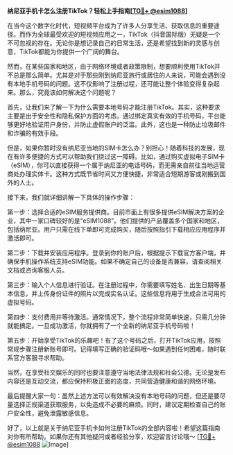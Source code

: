 **纳尼亚手机卡怎么注册TikTok？轻松上手指南[[TG💪+ @esim1088](https://t.me/s/esim1088)]**

在当今这个数字化时代，短视频平台成为了许多人分享生活、获取信息的重要途径。而作为全球最受欢迎的短视频应用之一，TikTok（抖音国际版）无疑是一个不可忽视的存在。无论你是想记录自己的日常生活，还是希望找到新的灵感与创意，TikTok都能为你提供一个广阔的舞台。

然而，在某些国家和地区，由于网络环境或者政策限制，想要顺利使用TikTok并不总是那么简单。尤其是对于那些刚到纳尼亚旅行或居住的人来说，可能会遇到没有本地手机号码的问题。这不仅影响了注册过程，还可能让整个体验变得复杂起来。那么，究竟该如何解决这个问题呢？

首先，让我们来了解一下为什么需要本地号码才能注册TikTok。其实，这种要求主要是出于安全性和隐私保护方面的考虑。通过绑定真实有效的手机号码，平台能够更好地验证用户身份，并防止虚假账户的泛滥。此外，这也是一种防止垃圾邮件和诈骗的有效手段。

但是，如果你暂时没有纳尼亚当地的SIM卡怎么办？别担心！随着科技的发展，现在有许多便捷的方式可以帮助我们绕过这一障碍。比如，通过购买虚拟电子SIM卡（eSIM），你可以直接获得一个属于纳尼亚的电话号码，而无需亲自前往当地运营商处办理实体卡。这种方式既节省时间又方便快捷，非常适合短期游客或刚搬到国外的人士。

接下来，我们就详细讲解一下具体的操作步骤：

第一步：选择合适的eSIM服务提供商。目前市面上有很多提供eSIM解决方案的企业，其中一家口碑较好的是“eSIM1088”。他们提供的产品覆盖多个国家和地区，包括纳尼亚。用户只需在线下单即可完成购买，随后按照指引下载相应应用程序并激活即可。

第二步：下载并安装应用程序。登录到你的账户后，根据提示下载官方客户端，并确保手机操作系统支持eSIM功能。如果不确定自己的设备是否兼容，请查阅相关文档或咨询客服人员。

第三步：输入个人信息进行验证。在注册过程中，你需要填写姓名、出生日期等基本信息，并上传身份证件的照片以完成实名认证。这些信息将用于生成合法可用的虚拟号码。

第四步：支付费用并等待激活。通常情况下，整个流程非常简单快速，只需几分钟就能搞定。一旦成功激活，你就拥有了一个全新的纳尼亚手机号码啦！

第五步：开始享受TikTok的乐趣吧！有了这个号码之后，打开TikTok应用，按照常规步骤注册新账号即可。记得填写正确的验证码哦～如果遇到任何困难，随时联系官方客服寻求帮助。

当然，在享受社交娱乐的同时也要注意遵守当地法律法规和社会公德。无论是发布内容还是互动交流，都应保持积极正面的态度，共同营造健康和谐的网络环境。

最后提醒大家一句：虽然上述方法可以有效解决没有本地号码的问题，但还是要尽量选择正规渠道获取服务，以免造成不必要的麻烦。同时，建议定期检查自己的账户安全性，避免泄露敏感信息。

好了，以上就是关于纳尼亚手机卡如何注册TikTok的全部内容啦！希望这篇指南对你有所帮助。如果你还有其他疑问或者经验分享，欢迎留言讨论哦～ [[TG💪+ @esim1088](https://t.me/s/esim1088) ![Image](https://i.postimg.cc/4NQfJmqS/Snipaste-2025-05-13-00-14-12.png)]